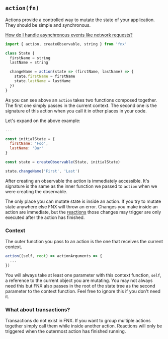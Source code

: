 ## `action(fn)`

Actions provide a controlled way to mutate the state of your application. They should be simple and synchronous.

[How do I handle asynchronous events like network requests?](/docs/patterns/AsynchronousActions.md)

```javascript
import { action, createObservable, string } from 'fnx'

class State {
  firstName = string
  lastName = string

  changeName = action(state => (firstName, lastName) => {
    state.firstName = firstName
    state.lastName = lastName
  })
}
```

As you can see above an `action` takes two functions composed together. The first one simply passes in the current context. The second one is the signature of this action when you call it in other places in your code.

Let's expand on the above example:

```javascript
...

const initialState = {
  firstName: 'Foo',
  lastName: 'Bar'
}

const state = createObservable(State, initialState)

state.changeName('First', 'Last')
```

After creating an observable the action is immediately accessible. It's signature is the same as the inner function we passed to `action` when we were creating the observable.

The only place you can mutate state is inside an action. If you try to mutate state anywhere else FNX will throw an error. Changes you make inside an action are immediate, but the [reactions](/docs/api/reaction.md) those changes may trigger are only executed after the action has finished.

### Context

The outer function you pass to an action is the one that receives the current context.

```javascript
action((self, root) => actionArguments => {
  ...
})
```

You will always take at least one parameter with this context function, `self`, a reference to the current object you are mutating. You may not always need this but FNX also passes in the root of the state tree as the second parameter to the context function. Feel free to ignore this if you don't need it.

### What about transactions?

Transactions do not exist in FNX. If you want to group multiple actions together simply call them while inside another action. Reactions will only be triggered when the outermost action has finished running.
